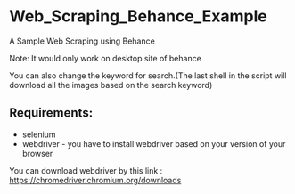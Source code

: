 # Web_Scraping_Behance_Example
A Sample Web Scraping using Behance

Note: It would only work on desktop site of behance

You can also change the keyword for search.(The last shell in the script will download all the images based on the search keyword)

## Requirements:
- selenium
- webdriver - you have to install webdriver based on your version of your browser

You can download webdriver by this link : https://chromedriver.chromium.org/downloads

